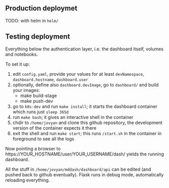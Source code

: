 ## Production deploymet

TODO: with helm in `helm/`

## Testing deployment

Everything below the authentication layer, i.e. the dashboard itself, volumes and notebooks.

To set it up:
1. edit `config.yaml`, provide your values for at least `devNamespace`, `dashboard.hostname`, `dashboard.user`
2. optionally, define also `dashboard.devImage`, go to `dashboard/` and build your images:
   - make build-stage
   - make push-dev
3. go to `k8s-dev` and run `make install`; it starts the dashboard container which runs just `sleep 365d`
4. run `make bash`; it gives an interactive shell in the container
5. chdir to `/home/jovyan` and clone this github repository, the development version of the container expects it there
6. exit the shell and run `make start`; this runs `/start.sh` in the container in foreground to see all the logs

Now pointing a browser to https://YOUR_HOSTNAME/user/YOUR_USERNAME/dash/ yields the running dashboard.

All the stuff in `/home/jovyan/mddash/dashboard/api` can be edited (and pushed back to github eventually). Flask runs in debug mode, automatically reloading everything. 


 
